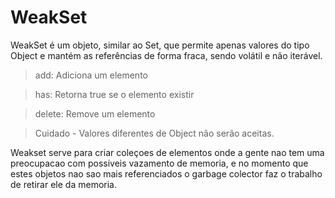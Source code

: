 # WeakSet

WeakSet é um objeto, similar ao Set, que permite apenas valores do tipo Object e mantém as referências de forma fraca, sendo volátil e não iterável.

> add: Adiciona um elemento

> has: Retorna true se o elemento existir

> delete: Remove um elemento

> Cuidado - Valores diferentes de Object não serão aceitas.

Weakset serve para criar coleçoes de elementos onde a gente nao tem uma preocupacao com possiveis vazamento de memoria, e no momento que estes objetos nao sao mais referenciados o garbage colector faz o trabalho de retirar ele da memoria.